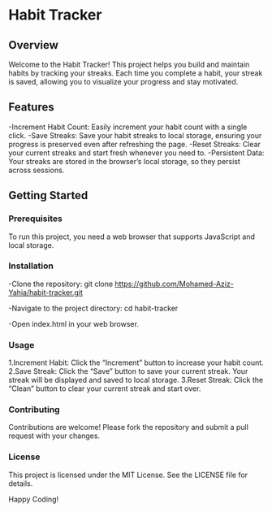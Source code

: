 # Habit Tracker

## Overview

Welcome to the Habit Tracker! This project helps you build and maintain habits by tracking your streaks. Each time you complete a habit, your streak is saved, allowing you to visualize your progress and stay motivated.

## Features

-Increment Habit Count: Easily increment your habit count with a single click.
-Save Streaks: Save your habit streaks to local storage, ensuring your progress is preserved even after refreshing the page.
-Reset Streaks: Clear your current streaks and start fresh whenever you need to.
-Persistent Data: Your streaks are stored in the browser’s local storage, so they persist across sessions.

## Getting Started

### Prerequisites

To run this project, you need a web browser that supports JavaScript and local storage.

### Installation

-Clone the repository:
git clone https://github.com/Mohamed-Aziz-Yahia/habit-tracker.git

-Navigate to the project directory:
cd habit-tracker

-Open index.html in your web browser.
### Usage

1.Increment Habit: Click the “Increment” button to increase your habit count.
2.Save Streak: Click the “Save” button to save your current streak. Your streak will be displayed and saved to local storage.
3.Reset Streak: Click the “Clean” button to clear your current streak and start over.

### Contributing
Contributions are welcome! Please fork the repository and submit a pull request with your changes.

### License
This project is licensed under the MIT License. See the LICENSE file for details.

Happy Coding!
